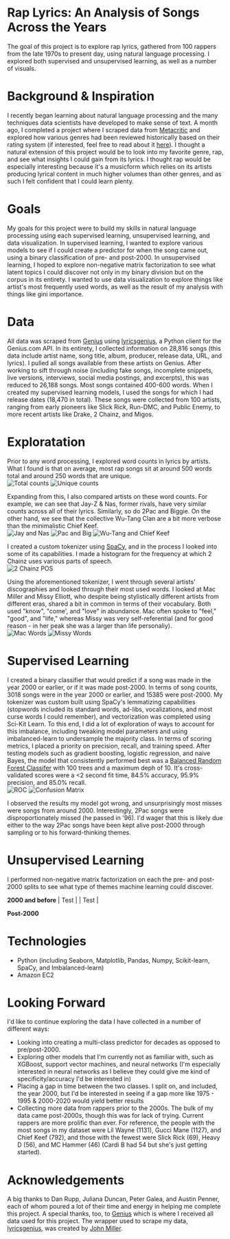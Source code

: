 # Rap Lyrics: An Analysis of Songs Across the Years
The goal of this project is to explore rap lyrics, gathered from 100 rappers from the late 1970s to present day, using natural language processing. I explored both supervised and unsupervised learning, as well as a number of visuals.

# Background & Inspiration
I recently began learning about natural language processing and the many techniques data scientists have developed to make sense of text. A month ago, I completed a project where I scraped data from [Metacritic](https://www.metacritic.com) and explored how various genres had been reviewed historically based on their rating system (if interested, feel free to read about it [here](https://github.com/unclebrod/ReviewsByGenre)). I thought a natural extension of this project would be to look into my favorite genre, rap, and see what insights I could gain from its lyrics. I thought rap would be especially interesting because it's a musicform which relies on its artists producing lyrical content in much higher volumes than other genres, and as such I felt confident that I could learn plenty.

# Goals
My goals for this project were to build my skills in natural language processing using each supervised learning, unsupervised learning, and data visualization. In supervised learning, I wanted to explore various models to see if I could create a predictor for when the song came out, using a binary classification of pre- and post-2000. In unsupervised learning, I hoped to explore non-negative matrix factorization to see what latent topics I could discover not only in my binary division but on the corpus in its entirety. I wanted to use data visualization to explore things like artist's most frequently used words, as well as the result of my analysis with things like gini importance.

# Data
All data was scraped from [Genius](https://www.genius.com) using [lyricsgenius](https://github.com/johnwmillr/LyricsGenius), a Python client for the Genius.com API. In its entirety, I collected information on 28,816 songs (this data include artist name, song title, album, producer, release data, URL, and lyrics). I pulled all songs available from these artists on Genius. After working to sift through noise (including fake songs, incomplete snippets, live versions, interviews, social media postings, and excerpts), this was reduced to 26,188 songs. Most songs contained 400-600 words. When I created my supervised learning models, I used the songs for which I had release dates (18,470 in total). These songs were collected from 100 artists, ranging from early pioneers like Slick Rick, Run-DMC, and Public Enemy, to more recent artists like Drake, 2 Chainz, and Migos.

# Exploratation
Prior to any word processing, I explored word counts in lyrics by artists. What I found is that on average, most rap songs sit at around 500 words total and around 250 words that are unique. <br/>
![Total counts](img/totalwordcount.png)
![Unique counts](img/uniquewordcount.png)

Expanding from this, I also compared artists on these word counts. For example, we can see that Jay-Z & Nas, former rivals, have very similar counts across all of their lyrics. Similarly, so do 2Pac and Biggie. On the other hand, we see that the collective Wu-Tang Clan are a bit more verbose than the minimalistic Chief Keef. <br/>
![Jay and Nas](img/word_counts_JAYZ_Nas.png)
![Pac and Big](img/word_counts_Pac_TheNotoriousBIG.png)
![Wu-Tang and Chief Keef](img/word_counts_WuTangClan_ChiefKeef.png)

I created a custom tokenizer using [SpaCy](https://spacy.io/), and in the process I looked into some of its capabilities. I made a histogram for the frequency at which 2 Chainz uses various parts of speech. <br/>
![2 Chainz POS](img/pos_2Chainz.png)

Using the aforementioned tokenizer, I went through several artists' discographies and looked through their most used words. I looked at Mac Miller and Missy Elliott, who despite being stylistically different artists from different eras, shared a bit in common in terms of their vocabulary. Both used "know", "come', and "love" in abundance. Mac often spoke to "feel," "good", and "life," whereas Missy was very self-referential (and for good reason - in her peak she was a larger than life personaliy). <br/>
![Mac Words](img/most_common_MacMiller.png)
![Missy Words](img/most_common_MissyElliott.png)

# Supervised Learning
I created a binary classifier that would predict if a song was made in the year 2000 or earlier, or if it was made post-2000. In terms of song counts, 3018 songs were in the year 2000 or earlier, and 15385 were post-2000. My tokenizer was custom built using SpaCy's lemmatizing capabilities (stopwords included its standard words, ad-libs, vocalizations, and most curse words I could remember), and vectorization was completed using Sci-Kit Learn. To this end, I did a lot of exploration of ways to account for this imbalance, including tweaking model parameters and using imbalanced-learn to undersample the majority class. In terms of scoring metrics, I placed a priority on precision, recall, and training speed. After testing models such as gradient boosting, logistic regression, and naive Bayes, the model that consistently performed best was a [Balanced Random Forest Classifer](https://imbalanced-learn.readthedocs.io/en/stable/generated/imblearn.ensemble.BalancedRandomForestClassifier.html) with 100 trees and a maximum deph of 10. It's cross-validated scores were a <2 second fit time, 84.5% accuracy, 95.9% precision, and 85.0% recall. <br/>
![ROC](img/rf_roc.png)
![Confusion Matrix](img/conf_matrix.png)

I observed the results my model got wrong, and unsurprisingly most misses were songs from around 2000. Interestingly, 2Pac songs were disproportionately missed (he passed in '96). I'd wager that this is likely due either to the way 2Pac songs have been kept alive post-2000 through sampling or to his forward-thinking themes.

# Unsupervised Learning
I performed non-negative matrix factorization on each the pre- and post-2000 splits to see what type of themes machine learning could discover.

**2000 and before**
| Test |
| Test |

**Post-2000**

# Technologies
* Python (including Seaborn, Matplotlib, Pandas, Numpy, Scikit-learn, SpaCy, and Imbalanced-learn)
* Amazon EC2

# Looking Forward
I'd like to continue exploring the data I have collected in a number of different ways:

* Looking into creating a multi-class predictor for decades as opposed to pre/post-2000.
* Exploring other models that I'm currently not as familiar with, such as XGBoost, support vector machines, and neural networks (I'm especially interested in neural networks as I believe they could give me kind of specificity/accuracy I'd be interested in)
* Placing a gap in time between the two classes. I split on, and included, the year 2000, but I'd be interested in seeing if a gap more like 1975 - 1995 & 2000-2020 would yield better results
* Collecting more data from rappers prior to the 2000s. The bulk of my data came post-2000s, though this was for lack of trying. Current rappers are more prolific than ever. For reference, the people with the most songs in my dataset were Lil Wayne (1131), Gucci Mane (1127), and Chief Keef (792), and those with the fewest were Slick Rick (69), Heavy D (56), and MC Hammer (46) (Cardi B had 54 but she's just getting started).

# Acknowledgements
A big thanks to Dan Rupp, Juliana Duncan, Peter Galea, and Austin Penner, each of whom poured a lot of their time and energy in helping me complete this project. A special thanks, too, to [Genius](https://www.genius.com) which is where I received all data used for this project. The wrapper used to scrape my data, [lyricsgenius](https://github.com/johnwmillr/LyricsGenius), was created by [John Miller](https://github.com/johnwmillr).
